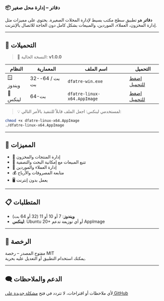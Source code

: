 ### 📦 دفاتر – إدارة محل صغير

**دفاتر** هو تطبيق سطح مكتب بسيط لإدارة المحلات الصغيرة. يحتوي على مميزات مثل إدارة المخزون، العملاء، الموردين، والمبيعات بشكل كامل دون الحاجة للاتصال بالإنترنت.

---

## 🚀 التحميلات

> 🔖 النسخة الحالية: **v1.0.0**

| النظام | المعمارية | اسم الملف | التحميل |
|--------|------------|-----------|---------|
| 🪟 ويندوز | 32-بت / 64-بت | `dfatre-win.exe` | [اضغط للتحميل](https://github.com/MNaguib2/Dfatre/releases/download/1.0.5/DFATRE-Setup-1.0.5.exe) |
| 🐧 لينكس | 64-بت | `dfatre-linux-x64.AppImage` | [اضغط للتحميل](https://github.com/MNaguib2/Dfatre/releases/download/1.0.5/dfatre_1.0.5_amd64.deb) |

> 💡 لمستخدمي لينكس: اجعل الملف قابلاً للتنفيذ بالأمر التالي:
```bash
chmod +x dfatre-linux-x64.AppImage
./dfatre-linux-x64.AppImage
```

---

## 🧩 المميزات

- 🛒 إدارة المنتجات والمخزون
- 🧾 تتبع المبيعات مع إمكانية البحث والتصفية
- 👥 إدارة العملاء والموردين
- 💰 متابعة المصروفات والأرباح
- 🖥️ يعمل بدون إنترنت

---

## 📋 المتطلبات

- **ويندوز**: 7 أو 10 أو 11 (32 أو 64 بت)
- **لينكس**: Ubuntu 20+ أو أي توزيعة تدعم AppImage

---

## 📝 الرخصة

مفتوح المصدر – رخصة MIT  
يمكنك استخدام التطبيق أو التعديل عليه بحرية.

---

## 🗨️ الدعم والملاحظات

لأي ملاحظات أو اقتراحات، لا تتردد في فتح [مشكلة جديدة على GitHub](https://github.com/your-repo/issues)
